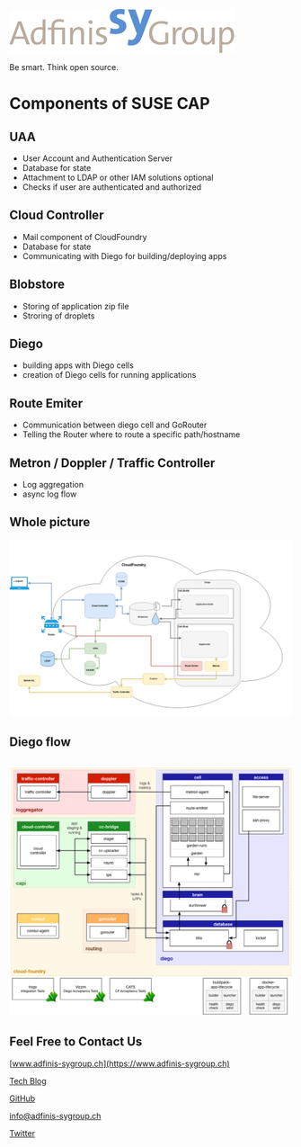 ![](static/adfinis_sygroup_logo.png)

Be smart. Think open source.

# Components of SUSE CAP 


## UAA

* User Account and Authentication Server
* Database for state
* Attachment to LDAP or other IAM solutions optional
* Checks if user are authenticated and authorized

## Cloud Controller 

* Mail component of CloudFoundry
* Database for state
* Communicating with Diego for building/deploying apps

## Blobstore

* Storing of application zip file
* Stroring of droplets

## Diego

* building apps with Diego cells
* creation of Diego cells for running applications

## Route Emiter

* Communication between diego cell and GoRouter
* Telling the Router where to route a specific path/hostname

## Metron / Doppler / Traffic Controller

* Log aggregation
* async log flow 

## Whole picture

![](static/CloudFoundry.png)

## Diego flow

![](static/diego-flow.png)
---

## Feel Free to Contact Us

[www.adfinis-sygroup.ch](https://www.adfinis-sygroup.ch)

[Tech Blog](https://www.adfinis-sygroup.ch/blog)

[GitHub](https://github.com/adfinis-sygroup)

<info@adfinis-sygroup.ch>

[Twitter](https://twitter.com/adfinissygroup)

